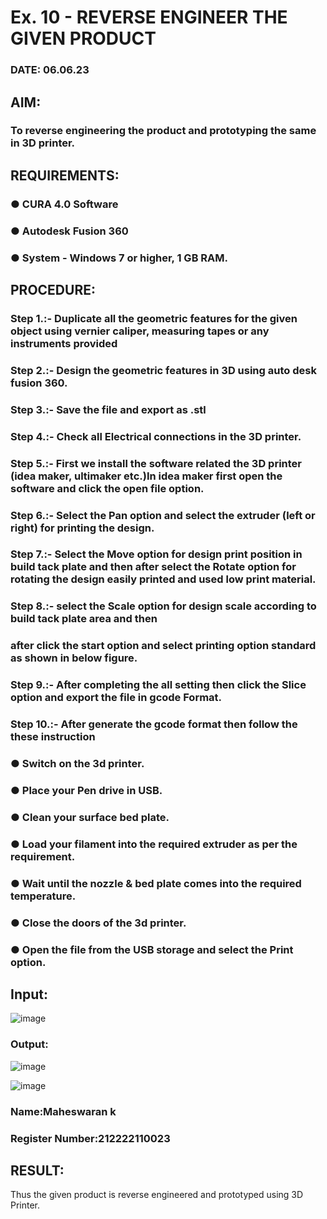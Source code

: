 # Ex. 10 - REVERSE ENGINEER THE GIVEN PRODUCT

### DATE: 06.06.23

## AIM: 
### To reverse engineering the product and prototyping the same in 3D printer.

## REQUIREMENTS:
### ●	CURA 4.0 Software
### ●	 Autodesk Fusion 360
### ●	 System - Windows 7 or higher, 1 GB RAM.

## PROCEDURE:
### Step 1.:- Duplicate all the geometric features for the given object using vernier caliper, measuring tapes or any instruments provided
### Step 2.:- Design the geometric features in 3D using auto desk fusion 360.
### Step 3.:- Save the file and export as .stl
### Step 4.:- Check all Electrical connections in the 3D printer.
### Step 5.:- First we install the software related the 3D printer (idea maker, ultimaker etc.)In idea maker first open the software and click the open file option.
### Step 6.:- Select the Pan option and select the extruder (left or right) for printing the design.
### Step 7.:- Select the Move option for design print position in build tack plate and then after select the Rotate option for rotating the design easily printed and used low print material.
### Step 8.:- select the Scale option for design scale according to build tack plate area and then
### after click the start option and select printing option standard as shown in below figure.
### Step 9.:- After completing the all setting then click the Slice option and export the file in gcode Format.
### Step 10.:- After generate the gcode format then follow the these instruction 
  ###   ●	Switch on the 3d printer.
  ###   ●	Place your Pen drive in USB.
  ###   ●	Clean your surface bed plate.
  ###   ●	Load your filament into the required extruder as per the requirement.
  ###   ●	Wait until the nozzle & bed plate comes into the required temperature.
  ###   ●	Close the doors of the 3d printer.
  ###   ●	Open the file from the USB storage and select the Print option.

## Input:
![image](https://github.com/mathes6112004/Ex.-10---REVERSE-ENGINEER-THE-GIVEN-PRODUCT/assets/119477782/54c52bd5-7a6c-4c72-8de6-21f6013d56be)
### Output:

![image](https://github.com/mathes6112004/Ex.-10---REVERSE-ENGINEER-THE-GIVEN-PRODUCT/assets/119477782/ed05c7d3-c9ce-4ef6-a241-00f20dcbb10a)

![image](https://github.com/mathes6112004/Ex.-10---REVERSE-ENGINEER-THE-GIVEN-PRODUCT/assets/119477782/cf8e4a40-547f-4612-bf54-faba7eb5d8f3)
### Name:Maheswaran k
### Register Number:212222110023

## RESULT:
Thus the given product is reverse engineered and prototyped using 3D Printer.
